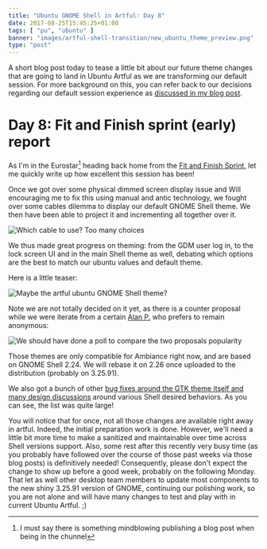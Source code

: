 ```yaml
---
title: "Ubuntu GNOME Shell in Artful: Day 8"
date: 2017-08-25T15:45:25+01:00
tags: [ "pu", "ubuntu" ]
banner: "images/artful-shell-transition/new_ubuntu_theme_preview.png"
type: "post"
---
```



A short blog post today to tease a little bit about our future theme changes that are going to land in Ubuntu Artful as we are transforming our default session. For more background on this, you can refer back to our decisions regarding our default session experience as [discussed in my blog post](/2017/08/03/ubuntu--guadec-2017-and-plans-for-gnome-shell-migration/).

# Day 8: Fit and Finish sprint (early) report

As I'm in the Eurostar[^1] heading back home from the [Fit and Finish Sprint](https://insights.ubuntu.com/2017/08/08/ubuntu-artful-desktop-fit-and-finish-sprint/), let me quickly write up how excellent this session has been!

Once we got over some physical dimmed screen display issue and Will encouraging me to fix this using manual and antic technology, we fought over some cables dilemma to display our default GNOME Shell theme. We then have been able to project it and incrementing all together over it.

![Which cable to use? Too many choices](/images/artful-shell-transition/cables-of-hell.jpg)

We thus made great progress on theming: from the GDM user log in, to the lock screen UI and in the main Shell theme as well, debating which options are the best to match our ubuntu values and default theme.

Here is a little teaser:

![Maybe the artful ubuntu GNOME Shell theme?](/images/artful-shell-transition/new_ubuntu_theme_preview.png)

Note we are not totally decided on it yet, as there is a counter proposal while we were iterate from a certain [Alan P.](https://twitter.com/popey) who prefers to remain anonymous:

![We should have done a poll to compare the two proposals popularity](/images/artful-shell-transition/another_proposal_for_ubuntu_theme.png)

Those themes are only compatible for Ambiance right now, and are based on GNOME Shell 2.24. We will rebase it on 2.26 once uploaded to the distribution (probably on 3.25.91).

We also got a bunch of other [bug fixes around the GTK theme itself and many design discussions](https://trello.com/c/Cpt4wwRw/204-london-fit-and-finish-hackfest) around various Shell desired behaviors. As you can see, the list was quite large!

You will notice that for once, not all those changes are available right away in artful. Indeed, the initial preparation work is done. However, we'll need a little bit more time to make a sanitized and maintainable over time across Shell versions support. Also, some rest after this recently very busy time (as you probably have followed over the course of those past weeks via those blog posts) is definitively needed! Consequently, please don't expect the change to show up before a good week, probably on the following Monday. That let as well other desktop team members to update most components to the new shiny 3.25.91 version of GNOME, continuing our polishing work, so you are not alone and will have many changes to test and play with in current Ubuntu Artful. ;)

[^1]: I must say there is something mindblowing publishing a blog post when being in the chunnel
